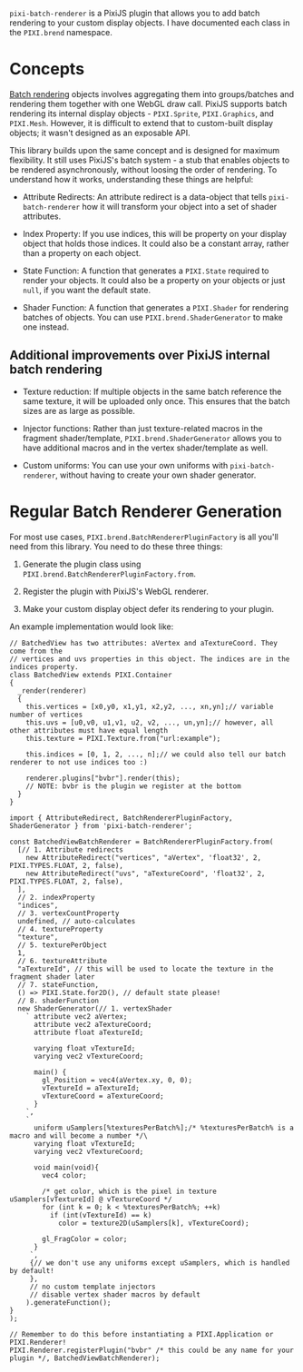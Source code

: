 `pixi-batch-renderer` is a PixiJS plugin that allows you to add batch rendering to your custom display objects. I have documented each class in the `PIXI.brend` namespace.

# Concepts

[Batch rendering](https://medium.com/swlh/inside-pixijs-batch-rendering-system-fad1b466c420) objects involves aggregating them into groups/batches and rendering them together with one WebGL draw call. PixiJS supports batch rendering its internal display objects - `PIXI.Sprite`, `PIXI.Graphics`, and `PIXI.Mesh`. However, it is difficult to extend that to custom-built display objects; it wasn't designed as an exposable API.

This library builds upon the same concept and is designed for maximum flexibility. It still uses PixiJS's batch system - a stub that enables objects to be rendered asynchronously, without loosing the order of rendering. To understand how it works, understanding these things are helpful:

* Attribute Redirects: An attribute redirect is a data-object that tells `pixi-batch-renderer` how it will transform your object into a set of shader attributes.

* Index Property: If you use indices, this will be property on your display object that holds those indices. It could also be a constant array, rather than a property on each object.

* State Function: A function that generates a `PIXI.State` required to render your objects. It could also be a property on your objects or just `null`, if you want the default state.

* Shader Function: A function that generates a `PIXI.Shader` for rendering batches of objects. You can use `PIXI.brend.ShaderGenerator` to make one instead.

## Additional improvements over PixiJS internal batch rendering

* Texture reduction: If multiple objects in the same batch reference the same texture, it will be uploaded only once. This ensures that the batch sizes are as large as possible.

* Injector functions: Rather than just texture-related macros in the fragment shader/template, `PIXI.brend.ShaderGenerator` allows you to have additional macros and in the vertex shader/template as well.

* Custom uniforms: You can use your own uniforms with `pixi-batch-renderer`, without having to create your own shader generator.

# Regular Batch Renderer Generation

For most use cases, `PIXI.brend.BatchRendererPluginFactory` is all you'll need from this library. You need to do these three things:

1. Generate the plugin class using `PIXI.brend.BatchRendererPluginFactory.from`.

2. Register the plugin with PixiJS's WebGL renderer.

3. Make your custom display object defer its rendering to your plugin.

An example implementation would look like:

```
// BatchedView has two attributes: aVertex and aTextureCoord. They come from the
// vertices and uvs properties in this object. The indices are in the indices property.
class BatchedView extends PIXI.Container
{
  _render(renderer)
  {
    this.vertices = [x0,y0, x1,y1, x2,y2, ..., xn,yn];// variable number of vertices
    this.uvs = [u0,v0, u1,v1, u2, v2, ..., un,yn];// however, all other attributes must have equal length
    this.texture = PIXI.Texture.from("url:example");

    this.indices = [0, 1, 2, ..., n];// we could also tell our batch renderer to not use indices too :)

    renderer.plugins["bvbr"].render(this);
    // NOTE: bvbr is the plugin we register at the bottom
  }
}

import { AttributeRedirect, BatchRendererPluginFactory, ShaderGenerator } from 'pixi-batch-renderer';

const BatchedViewBatchRenderer = BatchRendererPluginFactory.from(
  [// 1. Attribute redirects
    new AttributeRedirect("vertices", "aVertex", 'float32', 2, PIXI.TYPES.FLOAT, 2, false),
    new AttributeRedirect("uvs", "aTextureCoord", 'float32', 2, PIXI.TYPES.FLOAT, 2, false),
  ],
  // 2. indexProperty
  "indices",
  // 3. vertexCountProperty
  undefined, // auto-calculates
  // 4. textureProperty
  "texture",
  // 5. texturePerObject
  1,
  // 6. textureAttribute
  "aTextureId", // this will be used to locate the texture in the fragment shader later
  // 7. stateFunction,
  () => PIXI.State.for2D(), // default state please!
  // 8. shaderFunction
  new ShaderGenerator(// 1. vertexShader
    ` attribute vec2 aVertex;
      attribute vec2 aTextureCoord;
      attribute float aTextureId;

      varying float vTextureId;
      varying vec2 vTextureCoord;

      main() {
        gl_Position = vec4(aVertex.xy, 0, 0);
        vTextureId = aTextureId;
        vTextureCoord = aTextureCoord;
      }
    `,
    `
      uniform uSamplers[%texturesPerBatch%];/* %texturesPerBatch% is a macro and will become a number */\
      varying float vTextureId;
      varying vec2 vTextureCoord;

      void main(void){
        vec4 color;

        /* get color, which is the pixel in texture uSamplers[vTextureId] @ vTextureCoord */
        for (int k = 0; k < %texturesPerBatch%; ++k)
          if (int(vTextureId) == k)
            color = texture2D(uSamplers[k], vTextureCoord);

        gl_FragColor = color;
      }
     `,
     {// we don't use any uniforms except uSamplers, which is handled by default!
     },
     // no custom template injectors
     // disable vertex shader macros by default
    ).generateFunction();
}
);

// Remember to do this before instantiating a PIXI.Application or PIXI.Renderer!
PIXI.Renderer.registerPlugin("bvbr" /* this could be any name for your plugin */, BatchedViewBatchRenderer);
```
